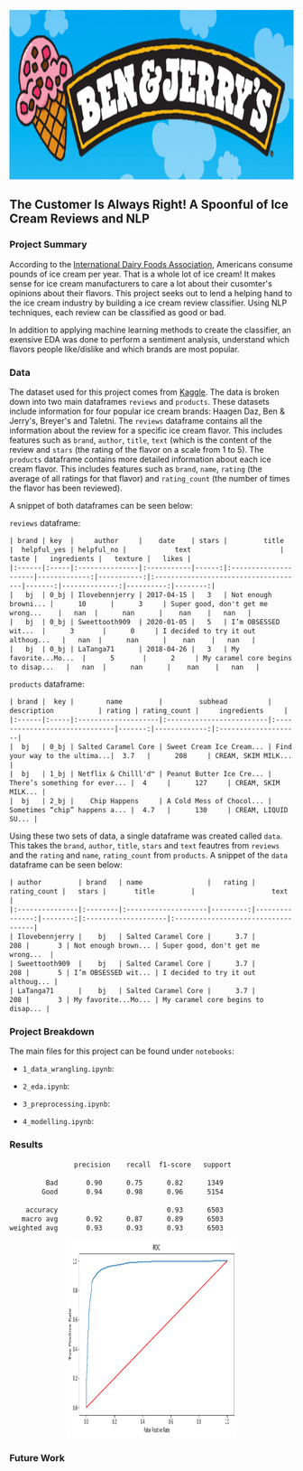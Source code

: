 <p align="center">
  <img src="./images/ben_jerry.jpeg"  width="850" height="300">
</p>

## The Customer Is Always Right! A Spoonful of Ice Cream Reviews and NLP

### Project Summary
According to the [International Dairy Foods Association](https://www.idfa.org/ice-cream-sales-trends), Americans consume pounds of ice cream per year. That is a whole lot of ice cream! It makes sense for ice cream manufacturers to care a lot about their cusomter's opinions about their flavors. This project seeks out to lend a helping hand to the ice cream industry by building a ice cream review classifier. Using NLP techniques, each review can be classified as good or bad.

In addition to applying machine learning methods to create the classifier, an exensive EDA was done to perform a sentiment analysis, understand which flavors people like/dislike and which brands are most popular.

### Data
The dataset used for this project comes from [Kaggle](https://www.kaggle.com/tysonpo/ice-cream-dataset). The data is broken down into two main dataframes `reviews` and `products`.  These datasets include information for four popular ice cream brands: Haagen Daz, Ben & Jerry's, Breyer's and Taletni. The `reviews` dataframe contains all the information about the review for a specific ice cream flavor. This includes features such as `brand`, `author`, `title`, `text` (which is the content of the review and `stars` (the rating of the flavor on a scale from 1 to 5). The `products` dataframe contains more detailed information about each ice cream flavor. This includes features such as `brand`, `name`, `rating` (the average of all ratings for that flavor) and `rating_count` (the number of times the flavor has been reviewed).

A snippet of both dataframes can be seen below:

`reviews` dataframe: 

```
| brand | key  |     author     |    date    | stars |         title        |  helpful_yes | helpful_no |            text                      |  taste |   ingredients |   texture |   likes |
|:------|:-----|:---------------|:-----------|------:|:---------------------|-------------:|-----------:|:-------------------------------------|-------:|--------------:|----------:|--------:|
|   bj  | 0_bj | Ilovebennjerry | 2017-04-15 |   3   | Not enough browni... |      10      |      3     | Super good, don't get me wrong...    |   nan  |      nan      |    nan    |   nan   |
|   bj  | 0_bj | Sweettooth909  | 2020-01-05 |   5   | I’m OBSESSED wit...  |      3       |      0     | I decided to try it out althoug...   |   nan  |      nan      |    nan    |   nan   |
|   bj  | 0_bj | LaTanga71      | 2018-04-26 |   3   | My favorite...Mo...  |      5       |      2     | My caramel core begins to disap...   |   nan  |      nan      |    nan    |   nan   |
```


`products` dataframe: 

```
| brand |  key |        name         |         subhead          |         description           | rating | rating_count |     ingredients     |
|:------|:-----|:--------------------|:-------------------------|:------------------------------|-------:|-------------:|:--------------------|
|  bj   | 0_bj | Salted Caramel Core | Sweet Cream Ice Cream... | Find your way to the ultima...|  3.7   |      208     | CREAM, SKIM MILK... |
|  bj   | 1_bj | Netflix & Chilll'd™ | Peanut Butter Ice Cre... | There’s something for ever... |  4     |      127     | CREAM, SKIM MILK... |
|  bj   | 2_bj |    Chip Happens     | A Cold Mess of Chocol... | Sometimes “chip” happens a... |  4.7   |      130     | CREAM, LIQUID SU... |
```

Using these two sets of data, a single dataframe was created called `data`. This takes the `brand`, `author`, `title`, `stars` and `text` feautres from `reviews` and the `rating` and `name`, `rating_count` from `products`. A snippet of the `data` dataframe can be seen below:
```
| author         | brand   | name                |   rating |   rating_count |   stars |       title         |                   text             |
|:---------------|:--------|:--------------------|---------:|---------------:|--------:|:--------------------|:-----------------------------------|
| Ilovebennjerry |    bj   | Salted Caramel Core |      3.7 |            208 |       3 | Not enough brown... | Super good, don't get me wrong...  |
| Sweettooth909  |    bj   | Salted Caramel Core |      3.7 |            208 |       5 | I’m OBSESSED wit... | I decided to try it out althoug... |
| LaTanga71      |    bj   | Salted Caramel Core |      3.7 |            208 |       3 | My favorite...Mo... | My caramel core begins to disap... |
```

### Project Breakdown
The main files for this project can be found under `notebooks`:

- `1_data_wrangling.ipynb`: 
   
- `2_eda.ipynb`:

- `3_preprocessing.ipynb`:

- `4_modelling.ipynb`:

### Results

```
                precision    recall  f1-score   support

         Bad       0.90      0.75      0.82      1349
        Good       0.94      0.98      0.96      5154

    accuracy                           0.93      6503
   macro avg       0.92      0.87      0.89      6503
weighted avg       0.93      0.93      0.93      6503
```

<p align="center">
  <img src="./images/roc.png"  width="300" height="350">
</p>

### Future Work
